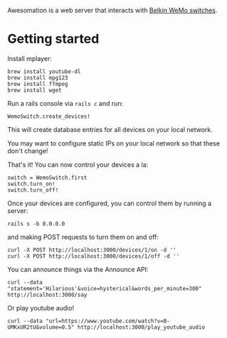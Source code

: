 Awesomation is a web server that interacts with [Belkin WeMo switches](http://www.amazon.com/WeMo-Electronics-Anywhere-Automation-Smartphones/dp/B00BB2MMNE).

# Getting started

Install mplayer:

    brew install youtube-dl
    brew install mpg123
    brew install ffmpeg
    brew install wget

Run a rails console via `rails c` and run:

    WemoSwitch.create_devices!

This will create database entries for all devices on your local network.

You may want to configure static IPs on your local network so that these don't change!

That's it! You can now control your devices a la:

    switch = WemoSwitch.first
    switch.turn_on!
    switch.turn_off!

Once your devices are configured, you can control them by running a server:

    rails s -b 0.0.0.0

and making POST requests to turn them on and off:

    curl -X POST http://localhost:3000/devices/1/on -d ''
    curl -X POST http://localhost:3000/devices/1/off -d ''

You can announce things via the Announce API:

    curl --data "statement='Hilarious'&voice=hysterical&words_per_minute=300" http://localhost:3000/say

Or play youtube audio!

    curl --data "url=https://www.youtube.com/watch?v=B-UMKxUR2tU&volume=0.5" http://localhost:3000/play_youtube_audio
